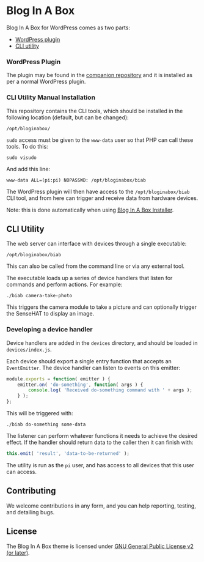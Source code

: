 # Blog In A Box

Blog In A Box for WordPress comes as two parts:

- [WordPress plugin](https://github.com/Automattic/biab-plugin)
- [CLI utility](https://github.com/Automattic/biab-cli)

### WordPress Plugin

The plugin may be found in the [companion repository](https://github.com/Automattic/biab-plugin) and it is installed as per a normal WordPress plugin.

### CLI Utility Manual Installation

This repository contains the CLI tools, which should be installed in the following location (default, but can be changed):

`/opt/bloginabox/`

`sudo` access must be given to the `www-data` user so that PHP can call these tools. To do this:

`sudo visudo`

And add this line:

`www-data ALL=(pi:pi) NOPASSWD: /opt/bloginabox/biab`

The WordPress plugin will then have access to the `/opt/bloginabox/biab` CLI tool, and from here can trigger and receive data from hardware devices.

Note: this is done automatically when using [Blog In A Box Installer](https://github.com/Automattic/biab-installer).

## CLI Utility

The web server can interface with devices through a single executable:

`/opt/bloginabox/biab`

This can also be called from the command line or via any external tool.

The executable loads up a series of device handlers that listen for commands and perform actions. For example:

`./biab camera-take-photo`

This triggers the camera module to take a picture and can optionally trigger the SenseHAT to display an image.

### Developing a device handler

Device handlers are added in the `devices` directory, and should be loaded in `devices/index.js`.

Each device should export a single entry function that accepts an `EventEmitter`. The device handler can listen to events on this emitter:

```js
module.exports = function( emitter ) {
	emitter.on( 'do-something', function( args ) {
		console.log( 'Received do-something command with ' + args );
	} );
};
```

This will be triggered with:

`./biab do-something some-data`

The listener can perform whatever functions it needs to achieve the desired effect. If the handler should return data to the caller then it can finish with:

```js
this.emit( 'result', 'data-to-be-returned' );
```

The utility is run as the `pi` user, and has access to all devices that this user can access.

## Contributing

We welcome contributions in any form, and you can help reporting, testing, and detailing bugs.

## License

The Blog In A Box theme is licensed under [GNU General Public License v2 (or later)](./LICENSE.md).
